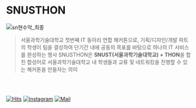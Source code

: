 # SNUSTHON
![sn현수막_최종](https://github.com/user-attachments/assets/69873051-b5f0-40e2-acb9-9105fbdec700)
<br>

> 서울과학기술대학교 첫번째 IT 동아리 연합 해커톤으로, 기획/디자인/개발 파트의 학생이 팀을 결성하여 단기간 내에 공동의 목표를 바탕으로 하나의 IT 서비스를 완성하는 행사
> SNUSTHON은 **SNUST(서울과학기술대학교) + THON**을 합친 합성어로 서울과학기술대학교 내 학생들과 교류 및 네트워킹을 진행할 수 있는 해커톤을 만들자는 의미

<br></br>

[![Hits](https://hits.seeyoufarm.com/api/count/incr/badge.svg?url=https%3A%2F%2Fgithub.com%2FSNUSTHON&count_bg=%2385ADFD&title_bg=%23555555&icon=&icon_color=%23E7E7E7&title=hits&edge_flat=false)](https://hits.seeyoufarm.com)
[![instagram](https://img.shields.io/badge/instagram-E4405F?style=flat-square&logo=Instagram&logoColor=white&link=snusthon_official/)](www.instagram.com/snusthon_official/)
[![Mail](https://img.shields.io/badge/Gmail-d14836?style=flat-square&logo=Gmail&logoColor=white&link=mailto:snusthon@gmail.com)](mailto:snusthon@gmail.com)
</div>
